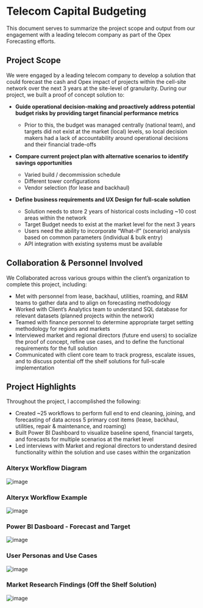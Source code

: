 # Telecom Capital Budgeting
This document serves to summarize the project scope and output from our engagement with a leading telecom company as part of the Opex Forecasting efforts.






## Project Scope
We were engaged by a leading telecom company to develop a solution that could forecast the cash and Opex impact of projects within the cell-site network over the next 3 years at the site-level of granularity.  During our project, we built a proof of concept solution to:

- **Guide operational decision-making and proactively address potential budget risks by providing target financial performance metrics**
  - Prior to this, the budget was managed centrally (national team), and targets did not exist at the market (local) levels, so local decision makers had a lack of accountability around operational decisions and their financial trade-offs

- **Compare current project plan with alternative scenarios to identify savings opportunities**
  - Varied build / decommission schedule
  -	Different tower configurations
  -	Vendor selection (for lease and backhaul)

- **Define business requirements and UX Design for full-scale solution**
  - Solution needs to store 2 years of historical costs including ~10 cost areas within the network
  - Target Budget needs to exist at the market level for the next 3 years
  - Users need the ability to incorporate “What-if” (scenario) analysis based on common parameters (individual & bulk entry)
  - API integration with existing systems must be available


## Collaboration & Personnel Involved
We Collaborated across various groups within the client’s organization to complete this project, including:

- Met with personnel from lease, backhaul, utilities, roaming, and R&M teams to gather data and to align on forecasting methodology
- Worked with Client’s Analytics team to understand SQL database for relevant datasets (planned projects within the network)
- Teamed with finance personnel to determine appropriate target setting methodology for regions and markets
- Interviewed market and regional directors (future end users) to socialize the proof of concept, refine use cases, and to define the functional requirements for the full solution
- Communicated with client core team to track progress, escalate issues, and to discuss potential off the shelf solutions for full-scale implementation


## Project Highlights 
Throughout the project, I accomplished the following:

- Created ~25 workflows to perform full end to end cleaning, joining, and forecasting of data across 5 primary cost items (lease, backhaul, utilities, repair & maintenance, and roaming) 
- Built Power BI Dashboard to visualize baseline spend, financial targets, and forecasts for multiple scenarios at the market level 
- Led interviews with Market and regional directors to understand desired functionality within the solution and use cases within the organization


### Alteryx Workflow Diagram

![image](https://user-images.githubusercontent.com/71853253/195449208-978418f0-8806-4024-8ea9-548c2e14b442.png)

### Alteryx Workflow Example
![image](https://user-images.githubusercontent.com/71853253/195454231-38ae8ff5-b222-45a7-83e1-20b8d56ce574.png)

### Power BI Dasboard - Forecast and Target
![image](https://user-images.githubusercontent.com/71853253/195454283-7bdd0b07-61ba-45c9-a7a1-27bcb7c7f02a.png)

### User Personas and Use Cases
![image](https://user-images.githubusercontent.com/71853253/195454329-59b5e827-1fe2-40af-86f0-f3a25422ceb8.png)

### Market Research Findings (Off the Shelf Solution)
![image](https://user-images.githubusercontent.com/71853253/195454386-32431e5e-b4b6-4e8f-8bee-49d7a33c8b6f.png)






